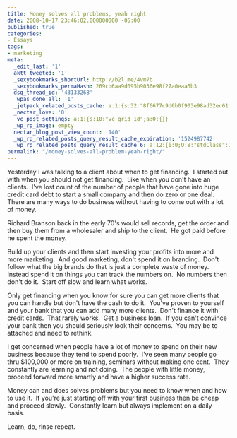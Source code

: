 ```yaml
---
title: Money solves all problems, yeah right
date: 2008-10-17 23:46:02.000000000 -05:00
published: true
categories:
- Essays
tags:
- marketing
meta:
  _edit_last: '1'
  aktt_tweeted: '1'
  _sexybookmarks_shortUrl: http://b2l.me/4vm7b
  _sexybookmarks_permaHash: 269cb6aa9d095b9036e98f27a0eaa6b3
  dsq_thread_id: '43133268'
  _wpas_done_all: '1'
  _jetpack_related_posts_cache: a:1:{s:32:"8f6677c9d6b0f903e98ad32ec61f8deb";a:2:{s:7:"expires";i:1502368366;s:7:"payload";a:3:{i:0;a:1:{s:2:"id";i:1267;}i:1;a:1:{s:2:"id";i:968;}i:2;a:1:{s:2:"id";i:1911;}}}}
  _nectar_love: '0'
  _vc_post_settings: a:1:{s:10:"vc_grid_id";a:0:{}}
  _wp_rp_image: empty
  nectar_blog_post_view_count: '140'
  _wp_rp_related_posts_query_result_cache_expiration: '1524987742'
  _wp_rp_related_posts_query_result_cache_6: a:12:{i:0;O:8:"stdClass":2:{s:7:"post_id";s:4:"1923";s:5:"score";s:18:"42.912284432093955";}i:1;O:8:"stdClass":2:{s:7:"post_id";s:4:"1261";s:5:"score";s:18:"42.387555903125445";}i:2;O:8:"stdClass":2:{s:7:"post_id";s:3:"381";s:5:"score";s:18:"42.104122382591065";}i:3;O:8:"stdClass":2:{s:7:"post_id";s:4:"1179";s:5:"score";s:17:"42.09524734102395";}i:4;O:8:"stdClass":2:{s:7:"post_id";s:4:"1170";s:5:"score";s:17:"40.01563357389559";}i:5;O:8:"stdClass":2:{s:7:"post_id";s:4:"1265";s:5:"score";s:18:"39.774097166736595";}i:6;O:8:"stdClass":2:{s:7:"post_id";s:4:"6880";s:5:"score";s:17:"37.85947820088971";}i:7;O:8:"stdClass":2:{s:7:"post_id";s:4:"6806";s:5:"score";s:18:"37.761325501647924";}i:8;O:8:"stdClass":2:{s:7:"post_id";s:4:"2084";s:5:"score";s:17:"37.61052946670185";}i:9;O:8:"stdClass":2:{s:7:"post_id";s:4:"1157";s:5:"score";s:16:"37.1259930621479";}i:10;O:8:"stdClass":2:{s:7:"post_id";s:3:"968";s:5:"score";s:18:"36.408148903165426";}i:11;O:8:"stdClass":2:{s:7:"post_id";s:4:"1196";s:5:"score";s:17:"36.32564591533053";}}
permalink: "/money-solves-all-problem-yeah-right/"
---
```

<p>Yesterday I was talking to a client about when to get financing.  I started out with when you should not get financing.  Like when you don't have an clients.  I've lost count of the number of people that have gone into huge credit card debt to start a small company and then do zero or one deal.  There are many ways to do business without having to come out with a lot of money.</p>
<p>Richard Branson back in the early 70's would sell records, get the order and then buy them from a wholesaler and ship to the client.  He got paid before he spent the money.</p>
<p>Build up your clients and then start investing your profits into more and more marketing.  And good marketing, don't spend it on branding.  Don't follow what the big brands do that is just a complete waste of money.  Instead spend it on things you can track the numbers on.  No numbers then don't do it.  Start off slow and learn what works.</p>
<p>Only get financing when you know for sure you can get more clients that you can handle but don't have the cash to do it.  You've proven to yourself and your bank that you can add many more clients.  Don't finance it with credit cards.  That rarely works.  Get a business loan.  If you can't convince your bank then you should seriously look their concerns.  You may be to attached and need to rethink.</p>
<p>I get concerned when people have a lot of money to spend on their new business because they tend to spend poorly.  I've seen many people go thru $100,000 or more on training, seminars without making one cent.  They constantly are learning and not doing.  The people with little money, proceed forward more smartly and have a higher success rate.</p>
<p>Money can and does solves problems but you need to know when and how to use it.  If you're just starting off with your first business then be cheap and proceed slowly.  Constantly learn but always implement on a daily basis.</p>
<p>Learn, do, rinse repeat.</p>
